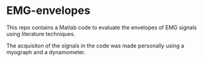 # EMG-envelopes

This repo contains a Matlab code to evaluate the envelopes of EMG signals using literature techniques. 

The acquisiton of the signals in the code was made personally using a myograph and a dynamometer.
